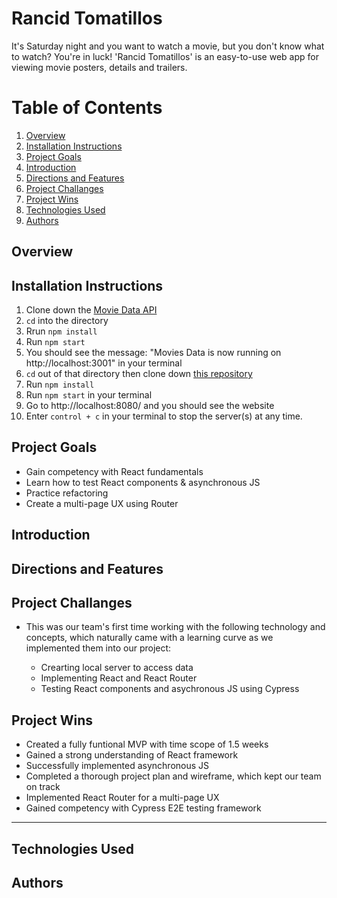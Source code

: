 # Rancid Tomatillos

It's Saturday night and you want to watch a movie, but you don't know what to watch? You're in luck! 'Rancid Tomatillos' is an easy-to-use web app for viewing movie posters, details and trailers.

# Table of Contents

1. [Overview](#overview)
2. [Installation Instructions](#installationInstructions)
3. [Project Goals](#projectGoals)
4. [Introduction](#introduction)
5. [Directions and Features](#directions)
6. [Project Challanges](#projectChallanges)
7. [Project Wins](#projectWins)
8. [Technologies Used](#techUsed)
9. [Authors](#authors)

## Overview <a name="overview"></a>

## Installation Instructions <a name="installationInstructions"></a>

1. Clone down the [Movie Data API](https://github.com/cagallo/movies-data-api)
2. `cd` into the directory
3. Rrun `npm install`
4. Run `npm start`
5. You should see the message: "Movies Data is now running on http://localhost:3001" in your terminal  
6. `cd` out of that directory then clone down [this repository](https://github.com/cagallo/overlook-hotel)
7. Run `npm install`
8. Run `npm start` in your terminal
9. Go to http://localhost:8080/ and you should see the website
10. Enter `control + c` in your terminal to stop the server(s) at any time.

## Project Goals <a name="projectGoals"></a>

- Gain competency with React fundamentals
- Learn how to test React components & asynchronous JS
- Practice refactoring
- Create a multi-page UX using Router

## Introduction <a name="introduction"></a>

## Directions and Features <a name="directions"></a>

## Project Challanges <a name="projectChallanges"></a>

- This was our team's first time working with the following technology and concepts, which naturally came with a learning curve as we implemented them into our project:

    - Crearting local server to access data 
    - Implementing React and React Router
    - Testing React components and asychronous JS using Cypress

## Project Wins <a name="projectWins"></a>

- Created a fully funtional MVP with time scope of 1.5 weeks
- Gained a strong understanding of React framework 
- Successfully implemented asynchronous JS
- Completed a thorough project plan and wireframe, which kept our team on track 
- Implemented React Router for a multi-page UX
- Gained competency with Cypress E2E testing framework



---------------------------------------
## Technologies Used <a name="techUsed"></a>

## Authors <a name="authors"></a>

